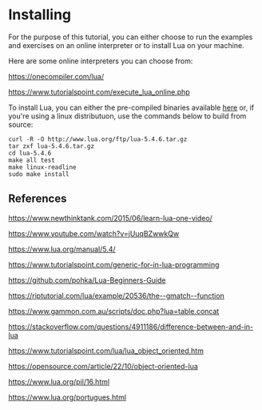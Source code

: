 # Installing

For the purpose of this tutorial, you can either choose to run the examples and exercises on an online interpreter or to install Lua on your machine.

Here are some online interpreters you can choose from:

https://onecompiler.com/lua/

https://www.tutorialspoint.com/execute_lua_online.php

To install Lua, you can either the pre-compiled binaries available [here](https://luabinaries.sourceforge.net/) or, if you're using a linux distributuon, use the commands below to build from source:

```
curl -R -O http://www.lua.org/ftp/lua-5.4.6.tar.gz
tar zxf lua-5.4.6.tar.gz
cd lua-5.4.6
make all test
make linux-readline
sudo make install
```

## References

https://www.newthinktank.com/2015/06/learn-lua-one-video/

https://www.youtube.com/watch?v=jUuqBZwwkQw

https://www.lua.org/manual/5.4/

https://www.tutorialspoint.com/generic-for-in-lua-programming

https://github.com/pohka/Lua-Beginners-Guide

https://riptutorial.com/lua/example/20536/the--gmatch--function

https://www.gammon.com.au/scripts/doc.php?lua=table.concat

https://stackoverflow.com/questions/4911186/difference-between-and-in-lua

https://www.tutorialspoint.com/lua/lua_object_oriented.htm

https://opensource.com/article/22/10/object-oriented-lua

https://www.lua.org/pil/16.html

https://www.lua.org/portugues.html

